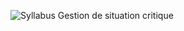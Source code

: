 ![Syllabus Gestion de situation critique](https://github.com/yugmerabtene/HETIC-GESTIONDESITUATION/assets/3670077/0a152d56-bae3-4e3d-9892-3fb70f396b7b)
